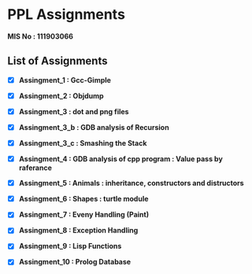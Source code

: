 # PPL Assignments

<b>MIS No : 111903066<b>

<H2>List of Assignments</H2>

- [x] Assingment_1 : Gcc-Gimple
  
- [x] Assingment_2 : Objdump

- [x] Assingment_3 : dot and png files 
  
- [x] Assingment_3_b : GDB analysis of Recursion 
  
- [x] Assingment_3_c : Smashing the Stack 
  
- [x] Assingment_4 : GDB analysis of cpp program : Value pass by raferance

- [x] Assingment_5 : Animals : inheritance, constructors and distructors
  
- [x] Assingment_6 : Shapes : turtle module

- [x] Assingment_7 : Eveny Handling (Paint)
  
- [x] Assingment_8 : Exception Handling

- [x] Assingment_9 : Lisp Functions
  
- [x] Assingment_10 : Prolog Database
